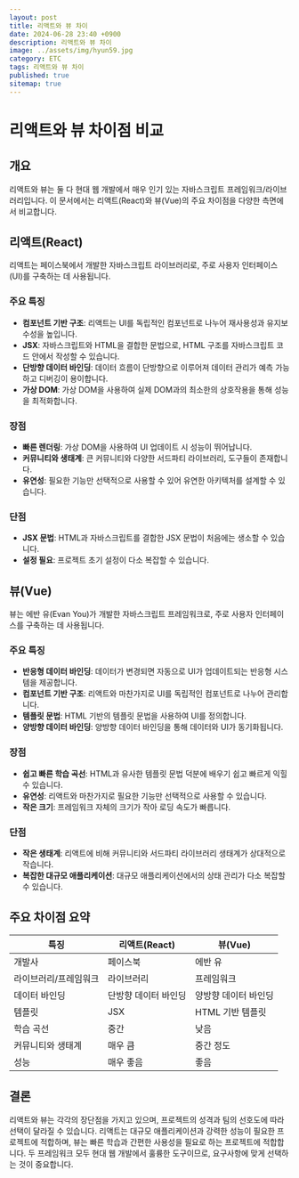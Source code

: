 ```yaml
---
layout: post
title: 리액트와 뷰 차이
date: 2024-06-28 23:40 +0900
description: 리액트와 뷰 차이
image: ../assets/img/hyun59.jpg
category: ETC
tags: 리액트와 뷰 차이
published: true
sitemap: true
---
```


# 리액트와 뷰 차이점 비교

## 개요

리액트와 뷰는 둘 다 현대 웹 개발에서 매우 인기 있는 자바스크립트 프레임워크/라이브러리입니다. 이 문서에서는 리액트(React)와 뷰(Vue)의 주요 차이점을 다양한 측면에서 비교합니다.

## 리액트(React)

리액트는 페이스북에서 개발한 자바스크립트 라이브러리로, 주로 사용자 인터페이스(UI)를 구축하는 데 사용됩니다.

### 주요 특징

- **컴포넌트 기반 구조**: 리액트는 UI를 독립적인 컴포넌트로 나누어 재사용성과 유지보수성을 높입니다.
- **JSX**: 자바스크립트와 HTML을 결합한 문법으로, HTML 구조를 자바스크립트 코드 안에서 작성할 수 있습니다.
- **단방향 데이터 바인딩**: 데이터 흐름이 단방향으로 이루어져 데이터 관리가 예측 가능하고 디버깅이 용이합니다.
- **가상 DOM**: 가상 DOM을 사용하여 실제 DOM과의 최소한의 상호작용을 통해 성능을 최적화합니다.

### 장점

- **빠른 렌더링**: 가상 DOM을 사용하여 UI 업데이트 시 성능이 뛰어납니다.
- **커뮤니티와 생태계**: 큰 커뮤니티와 다양한 서드파티 라이브러리, 도구들이 존재합니다.
- **유연성**: 필요한 기능만 선택적으로 사용할 수 있어 유연한 아키텍처를 설계할 수 있습니다.

### 단점

- **JSX 문법**: HTML과 자바스크립트를 결합한 JSX 문법이 처음에는 생소할 수 있습니다.
- **설정 필요**: 프로젝트 초기 설정이 다소 복잡할 수 있습니다.

## 뷰(Vue)

뷰는 에반 유(Evan You)가 개발한 자바스크립트 프레임워크로, 주로 사용자 인터페이스를 구축하는 데 사용됩니다.

### 주요 특징

- **반응형 데이터 바인딩**: 데이터가 변경되면 자동으로 UI가 업데이트되는 반응형 시스템을 제공합니다.
- **컴포넌트 기반 구조**: 리액트와 마찬가지로 UI를 독립적인 컴포넌트로 나누어 관리합니다.
- **템플릿 문법**: HTML 기반의 템플릿 문법을 사용하여 UI를 정의합니다.
- **양방향 데이터 바인딩**: 양방향 데이터 바인딩을 통해 데이터와 UI가 동기화됩니다.

### 장점

- **쉽고 빠른 학습 곡선**: HTML과 유사한 템플릿 문법 덕분에 배우기 쉽고 빠르게 익힐 수 있습니다.
- **유연성**: 리액트와 마찬가지로 필요한 기능만 선택적으로 사용할 수 있습니다.
- **작은 크기**: 프레임워크 자체의 크기가 작아 로딩 속도가 빠릅니다.

### 단점

- **작은 생태계**: 리액트에 비해 커뮤니티와 서드파티 라이브러리 생태계가 상대적으로 작습니다.
- **복잡한 대규모 애플리케이션**: 대규모 애플리케이션에서의 상태 관리가 다소 복잡할 수 있습니다.

## 주요 차이점 요약

| 특징                  | 리액트(React)        | 뷰(Vue)              |
| --------------------- | -------------------- | -------------------- |
| 개발사                | 페이스북             | 에반 유              |
| 라이브러리/프레임워크 | 라이브러리           | 프레임워크           |
| 데이터 바인딩         | 단방향 데이터 바인딩 | 양방향 데이터 바인딩 |
| 템플릿                | JSX                  | HTML 기반 템플릿     |
| 학습 곡선             | 중간                 | 낮음                 |
| 커뮤니티와 생태계     | 매우 큼              | 중간 정도            |
| 성능                  | 매우 좋음            | 좋음                 |

## 결론

리액트와 뷰는 각각의 장단점을 가지고 있으며, 프로젝트의 성격과 팀의 선호도에 따라 선택이 달라질 수 있습니다. 리액트는 대규모 애플리케이션과 강력한 성능이 필요한 프로젝트에 적합하며, 뷰는 빠른 학습과 간편한 사용성을 필요로 하는 프로젝트에 적합합니다. 두 프레임워크 모두 현대 웹 개발에서 훌륭한 도구이므로, 요구사항에 맞게 선택하는 것이 중요합니다.
